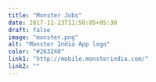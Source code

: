 ```yaml
---
title: "Monster Jobs"
date: 2017-11-23T11:50:05+05:30
draft: false
image: "monster.png"
alt: "Monster India App logo"
color: "#263248"
link1: "http://mobile.monsterindia.com/"
link2: ""
---
```

